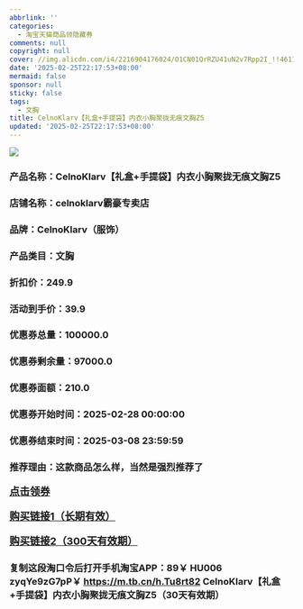 ```yaml
---
abbrlink: ''
categories:
  - 淘宝天猫商品领隐藏券
comments: null
copyright: null
cover: //img.alicdn.com/i4/2216904176024/O1CN01QrRZU41uN2v7Rpp2I_!!4611686018427384216-0-item_pic.jpg
date: '2025-02-25T22:17:53+08:00'
mermaid: false
sponsor: null
sticky: false
tags:
  - 文胸
title: CelnoKlarv【礼盒+手提袋】内衣小胸聚拢无痕文胸Z5
updated: '2025-02-25T22:17:53+08:00'
--- 
```


![](//img.alicdn.com/i4/2216904176024/O1CN01QrRZU41uN2v7Rpp2I_!!4611686018427384216-0-item_pic.jpg)

### 产品名称：CelnoKlarv【礼盒+手提袋】内衣小胸聚拢无痕文胸Z5
### 店铺名称：celnoklarv霸豪专卖店
### 品牌：CelnoKlarv（服饰）
### 产品类目：文胸
### 折扣价：249.9
### 活动到手价：39.9
### 优惠券总量：100000.0
### 优惠券剩余量：97000.0
### 优惠券面额：210.0
### 优惠券开始时间：2025-02-28 00:00:00	
### 优惠券结束时间：2025-03-08 23:59:59	
### 推荐理由：这款商品怎么样，当然是强烈推荐了

<p style="font-size: 18px; font-weight: bold;">
  <a href="https://uland.taobao.com/coupon/edetail?e=nvrl6A8Y5DWlhHvvyUNXZfh8CuWt5YH5OVuOuRD5gLJMmdsrkidbOWBzzpT26idJE2od8DnNOlzHjv5QUZ1hlcYLfL%2BN65k0kg2ReRnASuqZgaEdPugsjjd%2FubjsQVN62mwCY5fS7rVrTdT7cgXf6jgYSYpxmYtMmW8MANQNN4dGK7FTSL1b62sLw6HqmIR908LpvL7XwYuzPW1QfqUHDfNfXInjPDC2dIIJ3uNXh6i%2FQvo9IsQr0Jn%2F69y19sy6DIdjawiQc38R%2BxmP1xMF4duk2I76Ke5v%2Bl%2FVwkOBU%2BpkedHBRx7d1E0mTrn5UnRFyUxONJCwriltpzu%2Bfbn0bqJ7%2BkHL3AEW&traceId=21665f9817407225954674899d132c&union_lens=lensId%3AOPT%401740722600%40213ce4f9_0e78_1954b26f846_a359%4001%40eyJmbG9vcklkIjo3MzM1NH0ie" target="_blank">点击领券</a>
</p>
<p style="font-size: 18px; font-weight: bold;">
  <a href="https://s.click.taobao.com/t?e=m%3D2%26s%3DejfqRYlFjX5w4vFB6t2Z2ueEDrYVVa64K7Vc7tFgwiHjf2vlNIV67k2Uw6Vjz9mV18u9BjgaVz73ID%2FV1RqsF4wnCJeELi4I%2FIEn%2BS1IjHAB0ghlTd7WlZVm%2FOAUUFw71qrpxiwMoCNxc1AtbZGVS8WruiyMkb03UTzcPwDcFGPNEPXytV9ALoS4zvCRUrquSRMika4nOFQF%2BKL61D8GsXNEKflJE7u3hFdZwivCZ3fKf%2BaSXI9VGGmHUqVgDen29eqVmA8C5FZweiXfaVH60dSopZirJ9MMzsAzH1xYDH4SIz%2BVIb9tlEP89zdCmWnc8zI92Kap1ArGJe8N%2FwNpGw%3D%3D" target="_blank">购买链接1（长期有效）</a>
</p>
<p style="font-size: 18px; font-weight: bold;">
  <a href="https://s.click.taobao.com/RnPLRYs" target="_blank">购买链接2（300天有效期）</a>
</p>

### 复制这段淘口令后打开手机淘宝APP：89￥ HU006 zyqYe9zG7pP￥ https://m.tb.cn/h.Tu8rt82  CelnoKlarv【礼盒+手提袋】内衣小胸聚拢无痕文胸Z5（30天有效期）
